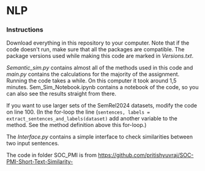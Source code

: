 # NLP

### Instructions

Download everything in this repository to your computer. Note that if the code doesn't run, make sure that all the packages are compatible. The package versions used while making this code are marked in *Versions.txt*.

*Semantic_sim.py* contains almost all of the methods used in this code and *main.py* contains the calculations for the majority of the assignment. Running the code takes a while. On this computer it took around 1,5 minutes. Sem_Sim_Notebook.ipynb contains a notebook of the code, so you can also see the results straight from there. 

If you want to use larger sets of the SemRel2024 datasets, modify the code on line 100. (In the for-loop the line (`sentences, labels = extract_sentences_and_labels(dataset)` add another variable to the method. See the method definition above this for-loop.)

The *Interface.py* contains a simple interface to check similarities between two input sentences.

The code in folder SOC_PMI is from https://github.com/pritishyuvraj/SOC-PMI-Short-Text-Similarity-
